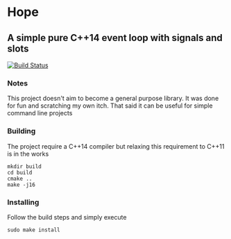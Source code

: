 # Hope 
## A simple pure C++14 event loop with signals and slots 
[![Build Status](https://travis-ci.org/filcuc/hope.svg?branch=master)](https://travis-ci.org/filcuc/hope)

### Notes
This project doesn't aim to become a general purpose library.
It was done for fun and scratching my own itch.
That said it can be useful for simple command line projects

### Building
The project require a C++14 compiler but relaxing this requirement to C++11 is in the works 
```
mkdir build
cd build 
cmake ..
make -j16
```

### Installing
Follow the build steps and simply execute
```
sudo make install
```

